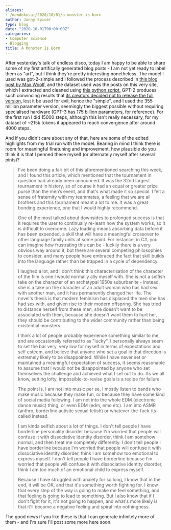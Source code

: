 ```yaml
---
aliases:
- /mendokusai/2020/10/01/a-monster-is-born
author: Jonny Spicer
type: blog
date: "2020-10-01T00:00:00Z"
categories:
- Computer Science
- Blogging
title: A Monster Is Born
---
```

After yesterday's talk of endless disco, today I am happy to be able to share some of my first artifically generated blog posts - I am not yet ready to label them as "art", but I think
they're pretty interesting nonetheless. The model I used was gpt-2-simple and I followed the process described in [this blog post by Max Woolf,](https://minimaxir.com/2019/09/howto-gpt2/) and the dataset used was the posts on this very site, which I extracted and cleaned using [this python script.](https://github.com/jonnyspicer/jonnyspicer.github.io/blob/master/data_collection.py) GPT-2 produces such convincing results that [its creators decided not to release the full version,](https://www.technologyreview.com/2019/08/29/133218/openai-released-its-fake-news-ai-gpt-2/) lest it be used for evil, hence the "simple", and I used the 355 million parameter
version, seemingly the biggest possible without requiring specialised hardware (GPT-3 has 175 billion parameters, for reference). For the first run I did 15000 steps, although this
isn't really necessary, for my dataset of ~215k tokens it appeared to reach convergence after around 4000 steps.

And if you didn't care about any of that, here are some of the edited highlights from my trial run with the model. Bearing in mind I think there is room for meaningful finetuning
and improvement, how plausible do you think it is that I penned these myself (or alternately myself after several pints)?

> I’ve been doing a fair bit of this aforementioned searching this week, and I found this article,
> which mentioned that the tournament in question had already been
>announced. It was the 32nd largest tournament in history, so of course
> it had an equal or greater prize purse than the men’s event, and that's what made it
> so special.
> I felt a sense of fraternity with my teammates, a feeling that we are all brothers
> and this tournament meant a lot to me. It was a great bonding experience, one
> that I would highly recommend.
>
> One of the most talked about downsides to prolonged success is that it requires the user to continually re-learn how the system works, so it is difficult
> to overcome. Lazy loading means absorbing data before it has been expended, a skill that will have a meaningful crossover to other
> language family units at some point. For instance, in C#, you can imagine how frustrating this can be - luckily there is a
> very obvious way around it, but there are several competing philosophies to consider, and many people have
> embraced the fact that skill builds into the language rather than be trapped in a cycle of dependency.
>
> I laughed a lot, and I don't think this characterisation of
> the character of the film is one I would normally ally myself with. She is not
> a selfish take on the character of an archetypal 1950s suburbanite - instead,
> she is a take on the character of an adult woman who
> has had sex with another man, and it has permanently changed her life.
> The novel's thesis is that modern feminism has displaced
> the men she has had sex with, and given rise to their modern
> offspring. She has tried to distance herself from these men, she doesn't want
> to be associated with them, because she doesn't want them to hurt her,
> they should be contributing to the wider community rather than being existential
> monsters.
>
> I think a lot of people probably experience something similar to me, and are occasionally referred to as "lucky". I personally always seem to set the bar very, very low for myself in terms of expectations
> and self esteem, and believe that anyone who set a goal in that direction is extremely likely to be disappointed.
> While I have never set or maintained a meaningful expectation of success, it seems reasonable to assume that I would not be disappointed by
> anyone who set themselves the challenge and achieved what I set out to do. As we all know, setting lofty, impossible-to-revise goals is a recipe for failure.
>
> The point is, I am not into music per se, I mostly listen to bands who make music because
> they make fun, or because they have some kind of social media following. I am
> not into the whole EDM (electronic dance music) thing, or even EDM (edm,
> emo etc). I am into ASMR (anthro, borderline autistic sexual fetish) or whatever-the-fuck-its-called
> instead.
>
> I am kinda selfish about a lot of things. I don't tell people I have borderline personality disorder because
> I'm worried that people will confuse it with dissociative identity disorder, think I am somehow
> normal, and then treat me completely differently. I don't tell people I have borderline because
> I'm worried that people will confuse it with dissociative identity disorder, think I am
> somehow too emotional to express myself. I don't tell people I have borderline because
> I'm worried that people will confuse it with dissociative identity disorder, think I am
> too much of an emotional child to express myself.
>
> Because I have struggled with anxiety for so long, I know that in the end, it will be OK, and that it's something worth
> fighting for. I know that every step of the way is going to make me feel something, and that feeling is going to lead to
> something. But I also know that if I don't fight for it, it's not going to happen, and what's more likely is that it'll become a
> negative feeling and spiral into nothingness.

The good news if you like these is that I can generate infinitely more of them - and I'm sure I'll post some more here soon.
